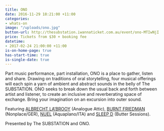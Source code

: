 ```yaml
---
title: ONO
date: 2016-11-29 18:21:00 +11:00
categories:
- whats-on
image: "/uploads/ono.jpg"
button-url: http://thesubstation.iwannaticket.com.au/event/ono-MTIwNjI
price: Tickets from $30 + booking fee
datetime:
- 2017-02-24 21:00:00 +11:00
is-on-home-page: true
has-start-time: true
is-single-date: true
---
```


Part music performance, part installation, ONO is a place to gather, listen and share. Drawing on traditions of oral storytelling, four musical offerings will each spin a yarn of ambient and abstract sounds in the belly of The SUBSTATION. ONO seeks to break down the usual back and forth between artist and listener, to create an inclusive and reverberating space of exchange. Bring your imagination on an excursion into outer sound.

Featuring [ALBRECHT LA’BROOY](http://soundcloud.com/analogueattic) (Analogue Attic), [BURNT FRIEDMAN](http://burntfriedman.com) (Nonplace/GER), [NUEL](http://soundcloud.com/nuel) (Aquaplano/ITA) and [SLEEP D](http://soundcloud.com/sleepd) (Butter Sessions).

Presented by The SUBSTATION and ONO.
